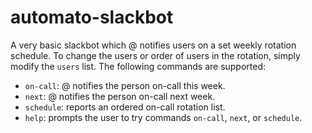 # automato-slackbot
A very basic slackbot which @ notifies users on a set weekly rotation schedule. To change the users or order of users in the rotation, simply modify the `users` list. The following commands are supported:
* `on-call`: @ notifies the person on-call this week.
* `next`: @ notifies the person on-call next week.
* `schedule`: reports an ordered on-call rotation list.
* `help`: prompts the user to try commands `on-call`, `next`, or `schedule`.
